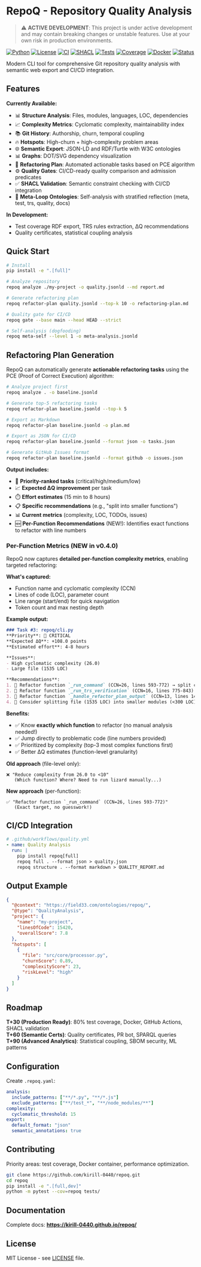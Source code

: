 # RepoQ - Repository Quality Analysis

> ⚠️ **ACTIVE DEVELOPMENT**: This project is under active development and may contain breaking changes or unstable features. Use at your own risk in production environments.

[![Python](https://img.shields.io/badge/python-3.9%2B-blue)](https://www.python.org/)
[![License](https://img.shields.io/badge/license-MIT-green)](LICENSE)
[![CI](https://github.com/kirill-0440/repoq/workflows/CI/badge.svg)](https://github.com/kirill-0440/repoq/actions/workflows/ci.yml)
[![SHACL](https://github.com/kirill-0440/repoq/workflows/SHACL%20Semantic%20Validation/badge.svg)](https://github.com/kirill-0440/repoq/actions/workflows/shacl-validation.yml)
[![Tests](https://img.shields.io/badge/tests-229%20passing-brightgreen)](tests/)
[![Coverage](https://img.shields.io/badge/coverage-63%25-yellow)](#phase-55-coverage)
[![Docker](https://img.shields.io/badge/docker-161MB-blue)](https://hub.docker.com/r/kirill0440/repoq)
[![Status](https://img.shields.io/badge/status-beta-orange)](https://github.com/kirill-0440/repoq)

Modern CLI tool for comprehensive Git repository quality analysis with semantic web export and CI/CD integration.

## Features

**Currently Available:**

- 📊 **Structure Analysis**: Files, modules, languages, LOC, dependencies  
- 📈 **Complexity Metrics**: Cyclomatic complexity, maintainability index
- 📚 **Git History**: Authorship, churn, temporal coupling
- 🔥 **Hotspots**: High-churn + high-complexity problem areas
- 🌐 **Semantic Export**: JSON-LD and RDF/Turtle with W3C ontologies
- 📊 **Graphs**: DOT/SVG dependency visualization
- 🔧 **Refactoring Plan**: Automated actionable tasks based on PCE algorithm
- ⚙️ **Quality Gates**: CI/CD-ready quality comparison and admission predicates
- ✅ **SHACL Validation**: Semantic constraint checking with CI/CD integration
- 🔄 **Meta-Loop Ontologies**: Self-analysis with stratified reflection (meta, test, trs, quality, docs)

**In Development:**

- Test coverage RDF export, TRS rules extraction, ΔQ recommendations
- Quality certificates, statistical coupling analysis

## Quick Start

```bash
# Install
pip install -e ".[full]"

# Analyze repository
repoq analyze ./my-project -o quality.jsonld --md report.md

# Generate refactoring plan
repoq refactor-plan quality.jsonld --top-k 10 -o refactoring-plan.md

# Quality gate for CI/CD
repoq gate --base main --head HEAD --strict

# Self-analysis (dogfooding)
repoq meta-self --level 1 -o meta-analysis.jsonld
```

## Refactoring Plan Generation

RepoQ can automatically generate **actionable refactoring tasks** using the PCE (Proof of Correct Execution) algorithm:

```bash
# Analyze project first
repoq analyze . -o baseline.jsonld

# Generate top-5 refactoring tasks
repoq refactor-plan baseline.jsonld --top-k 5

# Export as Markdown
repoq refactor-plan baseline.jsonld -o plan.md

# Export as JSON for CI/CD
repoq refactor-plan baseline.jsonld --format json -o tasks.json

# Generate GitHub Issues format
repoq refactor-plan baseline.jsonld --format github -o issues.json
```

**Output includes:**

- 🎯 **Priority-ranked tasks** (critical/high/medium/low)
- 📈 **Expected ΔQ improvement** per task
- ⏱️ **Effort estimates** (15 min to 8 hours)
- 📋 **Specific recommendations** (e.g., "split into smaller functions")
- 📊 **Current metrics** (complexity, LOC, TODOs, issues)
- 🆕 **Per-Function Recommendations** (NEW!): Identifies exact functions to refactor with line numbers

### Per-Function Metrics (NEW in v0.4.0)

RepoQ now captures **detailed per-function complexity metrics**, enabling targeted refactoring:

**What's captured:**
- Function name and cyclomatic complexity (CCN)
- Lines of code (LOC), parameter count
- Line range (start/end) for quick navigation
- Token count and max nesting depth

**Example output:**

```markdown
### Task #3: repoq/cli.py
**Priority**: 🔴 CRITICAL
**Expected ΔQ**: +108.0 points
**Estimated effort**: 4-8 hours

**Issues**:
- High cyclomatic complexity (26.0)
- Large file (1535 LOC)

**Recommendations**:
1. 🎯 Refactor function `_run_command` (CCN=26, lines 593-772) → split complex logic
2. 🎯 Refactor function `_run_trs_verification` (CCN=16, lines 775-843) → split complex logic
3. 🎯 Refactor function `_handle_refactor_plan_output` (CCN=13, lines 1446-1530) → split complex logic
4. 📏 Consider splitting file (1535 LOC) into smaller modules (<300 LOC)
```

**Benefits:**
- ✅ Know **exactly which function** to refactor (no manual analysis needed!)
- ✅ Jump directly to problematic code (line numbers provided)
- ✅ Prioritized by complexity (top-3 most complex functions first)
- ✅ Better ΔQ estimates (function-level granularity)

**Old approach** (file-level only):
```
❌ "Reduce complexity from 26.0 to <10"  
   (Which function? Where? Need to run lizard manually...)
```

**New approach** (per-function):
```
✅ "Refactor function `_run_command` (CCN=26, lines 593-772)"  
   (Exact target, no guesswork!)
```

## CI/CD Integration

```yaml
# .github/workflows/quality.yml
- name: Quality Analysis
  run: |
    pip install repoq[full]
    repoq full . --format json > quality.json
    repoq structure . --format markdown > QUALITY_REPORT.md
```

## Output Example

```json
{
  "@context": "https://field33.com/ontologies/repoq/",
  "@type": "QualityAnalysis",
  "project": {
    "name": "my-project",
    "linesOfCode": 15420,
    "overallScore": 7.8
  },
  "hotspots": [
    {
      "file": "src/core/processor.py",
      "churnScore": 0.89,
      "complexityScore": 23,
      "riskLevel": "high"
    }
  ]
}
```

## Roadmap

**T+30 (Production Ready)**: 80% test coverage, Docker, GitHub Actions, SHACL validation  
**T+60 (Semantic Certs)**: Quality certificates, PR bot, SPARQL queries  
**T+90 (Advanced Analytics)**: Statistical coupling, SBOM security, ML patterns

## Configuration

Create `.repoq.yaml`:

```yaml
analysis:
  include_patterns: ["**/*.py", "**/*.js"]
  exclude_patterns: ["**/test_*", "**/node_modules/**"]
complexity:
  cyclomatic_threshold: 15
export:
  default_format: "json"
  semantic_annotations: true
```

## Contributing

Priority areas: test coverage, Docker container, performance optimization.

```bash
git clone https://github.com/kirill-0440/repoq.git
cd repoq
pip install -e ".[full,dev]"
python -m pytest --cov=repoq tests/
```

## Documentation

Complete docs: **https://kirill-0440.github.io/repoq/**

## License

MIT License - see [LICENSE](LICENSE) file.
